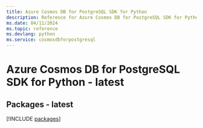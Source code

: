 ```yaml
---
title: Azure Cosmos DB for PostgreSQL SDK for Python
description: Reference for Azure Cosmos DB for PostgreSQL SDK for Python
ms.date: 04/11/2024
ms.topic: reference
ms.devlang: python
ms.service: cosmosdbforpostgresql
---
```

# Azure Cosmos DB for PostgreSQL SDK for Python - latest
## Packages - latest
[!INCLUDE [packages](cosmos-db-for-postgresql-index.md)]